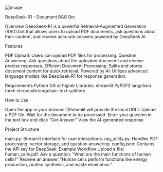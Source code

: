 ![image](https://github.com/user-attachments/assets/bff04903-ae75-46cb-8e95-7bd2bbbe7a7f)

DeepSeek-R1 - Document RAG Bot

Overview
DeepSeek-R1 is a powerful Retrieval-Augmented Generation (RAG) bot that allows users to upload PDF documents, ask questions about their content, and receive accurate answers powered by DeepSeek AI.

Features

PDF Upload: Users can upload PDF files for processing.
Question Answering: Ask questions about the uploaded document and receive precise responses.
Efficient Document Processing: Splits and stores document content for quick retrieval.
Powered by AI: Utilizes advanced language models like DeepSeek-R1 for response generation.

Requirements
Python 3.8 or higher
Libraries:
streamlit
PyPDF2
langchain
torch
chromadb
langchain-text-splitters


How to Use

Open the app in your browser (Streamlit will provide the local URL).
Upload a PDF file.
Wait for the document to be processed.
Enter your question in the text box and click "Get Answer."
View the AI-generated response.

Project Structure

main.py: Streamlit interface for user interactions.
rag_utility.py: Handles PDF processing, vector storage, and question answering.
config.json: Contains the API key for DeepSeek.
Example Workflow
Upload a file: human_cells.pdf.
Ask a question: "What are the main functions of human cells?"
Receive an answer: "Human cells perform functions like energy production, protein synthesis, and waste elimination."




